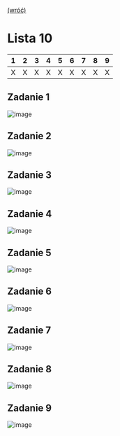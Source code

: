 [(wróć)](../)

# Lista 10
| 1 | 2 | 3 | 4 | 5 | 6 | 7 | 8 | 9 |
|---|---|---|---|---|---|---|---|---|
| X | X | X | X | X | X | X | X | X |

## Zadanie 1
![image](./zad1.png)

## Zadanie 2
![image](./zad2.png)

## Zadanie 3
![image](./zad3.png)

## Zadanie 4
![image](./zad4.png)

## Zadanie 5
![image](./zad5.png)

## Zadanie 6
![image](./zad6.png)

## Zadanie 7
![image](./zad7.png)

## Zadanie 8
![image](./zad8.png)

## Zadanie 9
![image](./zad9.png)
